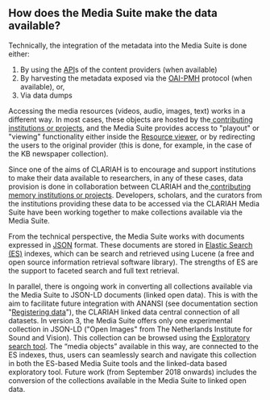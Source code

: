 ## How does the Media Suite make the data available?

Technically, the integration of the metadata into the Media Suite is done either:

1. By using the [API](http://mediasuite.clariah.nl/documentation/glossary/api)s of the content providers (when available)
2. By harvesting the metadata exposed via the [OAI-PMH](http://mediasuite.clariah.nl/documentation/glossary/oaipmh) protocol (when available), or,
3. Via data dumps

Accessing the media resources (videos, audio, images, text) works in a different way. In most cases, these objects are hosted by the[ contributing institutions or projects](http://mediasuitedata.clariah.nl/group), and the Media Suite provides access to "playout" or "viewing" functionality either inside the [Resource viewer](<http://mediasuite.clariah.nl/documentation/howtos/resource-viewer>), or by redirecting the users to the original provider (this is done, for example, in the case of the KB newspaper collection).

Since one of the aims of CLARIAH is to encourage and support institutions to make their data available to researchers, in any of these cases, data provision is done in collaboration between CLARIAH and the[ contributing memory institutions or projects](http://mediasuitedata.clariah.nl/group). Developers, scholars, and the curators from the institutions providing these data to be accessed via the CLARIAH Media Suite have been working together to make collections available via the Media Suite.

From the technical perspective, the Media Suite works with documents expressed in [JSON](http://mediasuite.clariah.nl/documentation/glossary/json) format. These documents are stored in [Elastic Search (ES)](http://mediasuite.clariah.nl/documentation/glossary/elastic-search) indexes, which can be search and retrieved using Lucene (a free and open source information retrieval software library). The strengths of ES are the support to faceted search and full text retrieval.

In parallel, there is ongoing work in converting all collections available via the Media Suite to JSON-LD documents (linked open data). This is with the aim to facilitate future integration with ANANSI (see documentation section "[Registering data](<http://mediasuite.clariah.nl/documentation/faq/can-register-data>)"), the CLARIAH linked data central connection of all datasets. In version 3, the Media Suite offers only one experimental collection in JSON-LD ("Open Images" from The Netherlands Institute for Sound and Vision). This collection can be browsed using the [Exploratory search tool](<http://mediasuite.clariah.nl/documentation/howtos/exploratory-search>). The “media objects” available in this way, are connected to the ES indexes, thus, users can seamlessly search and navigate this collection in both the ES-based Media Suite tools and the linked-data based exploratory tool. Future work (from September 2018 onwards) includes the conversion of the collections available in the Media Suite to linked open data.

​
